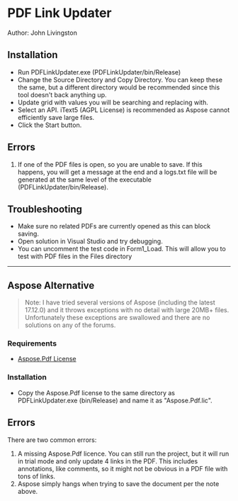 # PDF Link Updater

Author: John Livingston

## Installation

- Run PDFLinkUpdater.exe (PDFLinkUpdater/bin/Release)
- Change the Source Directory and Copy Directory. You can keep these the same, but a different directory would be recommended since this tool doesn't back anything up.
- Update grid with values you will be searching and replacing with.
- Select an API. iText5 (AGPL License) is recommended as Aspose cannot efficiently save large files.
- Click the Start button.

## Errors

1. If one of the PDF files is open, so you are unable to save. If this happens, you will get a message at the end and a logs.txt file will be generated at the same level of the executable (PDFLinkUpdater/bin/Release).


## Troubleshooting

- Make sure no related PDFs are currently opened as this can block saving.
- Open solution in Visual Studio and try debugging.
- You can uncomment the test code in Form1_Load. This will allow you to test with PDF files in the Files directory

---

## Aspose Alternative

> Note: I have tried several versions of Aspose (including the latest 17.12.0) and it throws exceptions with no detail with large 20MB+ files. Unfortunately these exceptions are swallowed and there are no solutions on any of the forums.

### Requirements

- [Aspose.Pdf License](https://products.aspose.com/pdf/net)

### Installation

- Copy the Aspose.Pdf license to the same directory as PDFLinkUpdater.exe (bin/Release) and name it as "Aspose.Pdf.lic".

## Errors

There are two common errors:

1. A missing Aspose.Pdf licence. You can still run the project, but it will run in trial mode and only update 4 links in the PDF. This includes annotations, like comments, so it might not be obvious in a PDF file with tons of links.
2. Aspose simply hangs when trying to save the document per the note above.